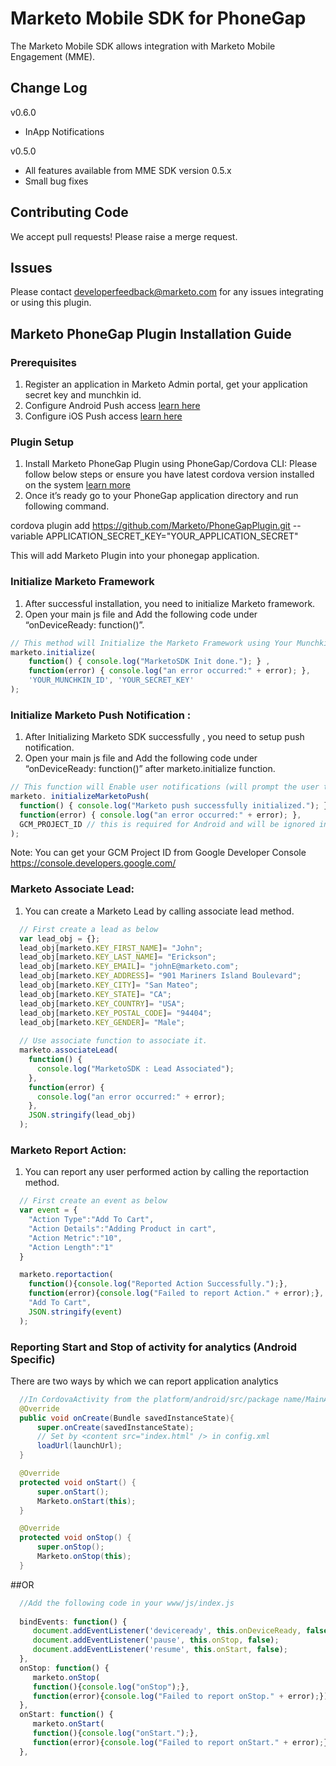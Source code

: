 # Marketo Mobile SDK for PhoneGap

The Marketo Mobile SDK allows integration with Marketo Mobile Engagement (MME).  

## Change Log

v0.6.0

- InApp Notifications

v0.5.0

- All features available from MME SDK version 0.5.x
- Small bug fixes

## Contributing Code

We accept pull requests! Please raise a merge request.

## Issues

Please contact <developerfeedback@marketo.com> for any issues integrating or using this plugin.

## Marketo PhoneGap Plugin Installation Guide 

### Prerequisites 
1.  Register an application in Marketo Admin portal, get your application secret key and munchkin id.
2.  Configure Android Push access [learn here](https://docs.marketo.com/display/public/DOCS/Configure+Mobile+App+iOS+Push+Access)
3.  Configure iOS Push access [learn here](https://docs.marketo.com/display/public/DOCS/Configure+Mobile+App+iOS+Push+Access)

### Plugin Setup
1.  Install Marketo PhoneGap Plugin using PhoneGap/Cordova CLI: Please follow below steps or ensure you have latest cordova version installed on the system [learn more](https://cordova.apache.org/docs/en/latest/guide/cli/)
2.  Once it’s ready go to your PhoneGap application directory and run following command.

cordova plugin add https://github.com/Marketo/PhoneGapPlugin.git --variable APPLICATION_SECRET_KEY="YOUR_APPLICATION_SECRET"

This will add Marketo Plugin into your phonegap application.

### Initialize Marketo Framework
1.  After successful installation, you need to initialize Marketo framework.
2.  Open your main js file and Add the following code under “onDeviceReady: function()”. 

```javascript
// This method will Initialize the Marketo Framework using Your MunchkinId and secret key
marketo.initialize(
  	function() { console.log("MarketoSDK Init done."); } ,
  	function(error) { console.log("an error occurred:" + error); },
  	'YOUR_MUNCHKIN_ID', 'YOUR_SECRET_KEY'
);
```
### Initialize Marketo Push Notification : 
1.  After Initializing Marketo SDK successfully , you need to setup push notification.
2.  Open your main js file and Add the following code under “onDeviceReady: function()” after marketo.initialize function.

```javascript
// This function will Enable user notifications (will prompt the user to accept push notifications in iOS)
marketo. initializeMarketoPush(
  function() { console.log("Marketo push successfully initialized."); } ,
  function(error) { console.log("an error occurred:" + error); },
  GCM_PROJECT_ID // this is required for Android and will be ignored in iOS
);
```
Note: You can get your GCM Project ID from Google Developer Console https://console.developers.google.com/

### Marketo Associate Lead:
1.  You can create a Marketo Lead by calling associate lead method.

```javascript
  // First create a lead as below
  var lead_obj = {};
  lead_obj[marketo.KEY_FIRST_NAME]= "John";
  lead_obj[marketo.KEY_LAST_NAME]= "Erickson";
  lead_obj[marketo.KEY_EMAIL]= "johnE@marketo.com";
  lead_obj[marketo.KEY_ADDRESS]= "901 Mariners Island Boulevard";
  lead_obj[marketo.KEY_CITY]= "San Mateo";
  lead_obj[marketo.KEY_STATE]= "CA";
  lead_obj[marketo.KEY_COUNTRY]= "USA";
  lead_obj[marketo.KEY_POSTAL_CODE]= "94404";
  lead_obj[marketo.KEY_GENDER]= "Male";
  
  // Use associate function to associate it.
  marketo.associateLead(
    function() {
      console.log("MarketoSDK : Lead Associated");
    },
    function(error) {
      console.log("an error occurred:" + error);
    },
    JSON.stringify(lead_obj)
  );
```

### Marketo Report Action:
1.  You can report any user performed action by calling the reportaction method.

```javascript
  // First create an event as below
  var event = {
    "Action Type":"Add To Cart",
    "Action Details":"Adding Product in cart",
    "Action Metric":"10",
    "Action Length":"1"
  }

  marketo.reportaction(
    function(){console.log("Reported Action Successfully.");},
    function(error){console.log("Failed to report Action." + error);},
    "Add To Cart",
    JSON.stringify(event)
  );
```
### Reporting Start and Stop of activity for analytics (Android Specific)
There are two ways by which we can report application analytics
 
```java
  //In CordovaActivity from the platform/android/src/package name/MainActivity.java 
  @Override
  public void onCreate(Bundle savedInstanceState){
      super.onCreate(savedInstanceState);
      // Set by <content src="index.html" /> in config.xml
      loadUrl(launchUrl);
  }

  @Override
  protected void onStart() {
      super.onStart();
      Marketo.onStart(this);
  }

  @Override
  protected void onStop() {
      super.onStop();
      Marketo.onStop(this);
  }
```
##OR
```javascript
  //Add the following code in your www/js/index.js
  
  bindEvents: function() {
     document.addEventListener('deviceready', this.onDeviceReady, false);
     document.addEventListener('pause', this.onStop, false);
     document.addEventListener('resume', this.onStart, false);
  },
  onStop: function() {
     marketo.onStop(
     function(){console.log("onStop");},
     function(error){console.log("Failed to report onStop." + error);});
  },
  onStart: function() {
     marketo.onStart(
     function(){console.log("onStart.");},
     function(error){console.log("Failed to report onStart." + error);});
  },
  ```
